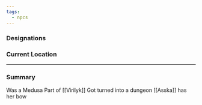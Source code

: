 ```yaml
---
tags:
  - npcs
---
```


### Designations


### Current Location


___
### Summary
Was a Medusa 
Part of [[Virilyk]]
Got turned into a dungeon
[[Asska]] has her bow